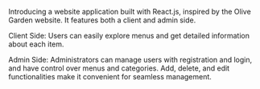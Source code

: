 Introducing a website application built with React.js, inspired by the Olive Garden website. It features both a client and admin side.

Client Side:
Users can easily explore menus and get detailed information about each item.

Admin Side:
Administrators can manage users with registration and login, and have control over menus and categories. Add, delete, and edit functionalities make it convenient for seamless management.
